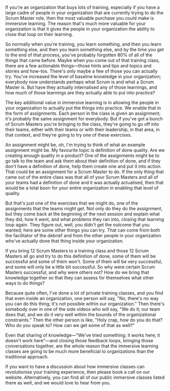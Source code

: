 If you're an organization that buys lots of training, especially if you have a large cadre of people in your organization that are currently trying to do the Scrum Master role, then the most valuable purchase you could make is immersive learning. The reason that's much more valuable for your organization is that it gives the people in your organization the ability to close that loop on their learning. 

So normally when you're training, you learn something, and then you learn something else, and then you learn something else, and by the time you get to the end of that process, you've probably forgotten 80% of all of the things that came before. Maybe when you come out of that training class, there are a few actionable things—those hints and tips and topics and stories and how-tos. There's only maybe a few of those you can actually try. You've increased the level of baseline knowledge in your organization; everybody now understands perhaps what Scrum is and what a Scrum Master is. But have they actually internalised any of those learnings, and how much of those learnings are they actually able to put into practice?

The key additional value in immersive learning is in allowing the people in your organization to actually put the things into practice. We enable that in the form of assignments. Each person in the class is given an assignment; it's probably the same assignment for everybody. But if you've got a bunch of Scrum Masters you're bringing to the class, they're going to go off into their teams, either with their teams or with their leadership, in that area, in that context, and they're going to try one of these exercises. 

An assignment might be, oh, I'm trying to think of what an example assignment might be. My favourite topic is definition of done quality. Are we creating enough quality in a product? One of the assignments might be to go talk to the team and ask them about their definition of done, and if they don't have a definition of done, help them create one and put it into action. That could be an assignment for a Scrum Master to do. If the only thing that came out of the entire class was that all of your Scrum Masters and all of your teams had a definition of done and it was actually actualised, then that would be a total boon for your entire organization in enabling that level of quality. 

But that's just one of the exercises that we might do, one of the assignments that the teams might get. Not only do they do the assignment, but they come back at the beginning of the next session and explain what they did, how it went, and what problems they ran into, closing that learning loop again. They figure out, well, you didn't get the outcome that you wanted; here are some other things you can try. That can come from both the facilitator of the debrief and from the other people in your organization who've actually done that thing inside your organization. 

If you bring 12 Scrum Masters to a training class and those 12 Scrum Masters all go and try to do this definition of done, some of them will be successful and some of them won't. Some of them will be very successful, and some will only be a little bit successful. So why were certain Scrum Masters successful, and why were others not? How do we bring that knowledge together so that they can assess for themselves what other ways to do things? 

Because quite often, I've done a lot of private training classes, and you find that even inside an organization, one person will say, "No, there's no way you can do this thing; it's not possible within our organization." Then there's somebody over in one of the side videos who will say, "We do it; our team does that, and we do it very well within the bounds of the organizational constraints." Then the other person is like, "Holy crap, how do you do that? Who do you speak to? How can we get some of that as well?" 

Even that sharing of knowledge—"We've tried something; it works here; it doesn't work here"—and closing those feedback loops, bringing those conversations together, are the whole reason that the immersive learning classes are going to be much more beneficial to organizations than the traditional approach. 

If you want to have a discussion about how immersive classes can revolutionise your training experience, then please book a call on our website. Alternatively, you can find all of our public immersive classes listed there as well, and we would love to hear from you.
